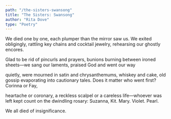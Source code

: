 ```yaml
---
path: "/the-sisters-swansong"
title: "The Sisters: Swansong"
author: "Rita Dove"
type: "Poetry"
---
```


We died one by one,
each plumper than the mirror
saw us. We exited obligingly,
rattling key chains and
cocktail jewelry, rehearsing
our ghostly encores.

Glad to be rid of pincurls
and prayers, bunions
burning between
ironed sheets—we sang
our laments, praised God
and went our way

quietly, were mourned
in satin and chrysanthemums,
whiskey and cake, old gossip
evaporating into cautionary tales.
Does it matter who went
first? Corinna or Fay,

heartache or coronary,
a reckless scalpel or
a careless life—whoever was left
kept count on the dwindling
rosary: Suzanna, Kit.
Mary. Violet. Pearl.

We all died of insignificance.
